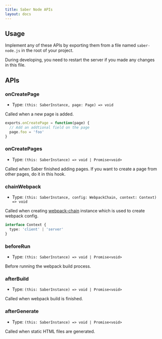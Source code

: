 ```yaml
---
title: Saber Node APIs
layout: docs
---
```


## Usage

Implement any of these APIs by exporting them from a file named `saber-node.js` in the root of your project.

During developing, you need to restart the server if you made any changes in this file.

## APIs

### onCreatePage

- Type: `(this: SaberInstance, page: Page) => void`

Called when a new page is added.

```js
exports.onCreatePage = function(page) {
  // Add an addtional field on the page
  page.foo = 'foo'
}
```

### onCreatePages

- Type: `(this: SaberInstance) => void | Promise<void>`

Called when Saber finished adding pages. If you want to create a page from other pages, do it in this hook.

### chainWebpack

- Type: `(this: SaberInstance, config: WebpackChain, context: Context) => void`

Called when creating [webpack-chain](https://github.com/neutrinojs/webpack-chain) instance which is used to create webpack config.

```typescript
interface Context {
  type: 'client' | 'server'
}
```

### beforeRun

- Type: `(this: SaberInstance) => void | Promise<void>`

Before running the webpack build process.

### afterBuild

- Type: `(this: SaberInstance) => void | Promise<void>`

Called when webpack build is finished.

### afterGenerate

- Type: `(this: SaberInstance) => void | Promise<void>`

Called when static HTML files are generated.
